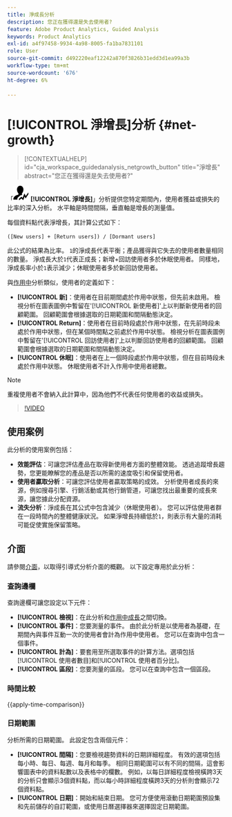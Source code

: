 ```yaml
---
title: 淨成長分析
description: 您正在獲得還是失去使用者?
feature: Adobe Product Analytics, Guided Analysis
keywords: Product Analytics
exl-id: a4f97458-9934-4a98-8005-fa1ba7831101
role: User
source-git-commit: d492220eaf12242a870f3826b31edd3d1ea99a3b
workflow-type: tm+mt
source-wordcount: '676'
ht-degree: 6%

---
```


# [!UICONTROL 淨增長]分析 {#net-growth}

<!-- markdownlint-disable MD034 -->

>[!CONTEXTUALHELP]
>id="cja_workspace_guidedanalysis_netgrowth_button"
>title="淨增長"
>abstract="您正在獲得還是失去使用者?"

<!-- markdownlint-enable MD034 -->

「![淨增長](/help/assets/icons/NetGrowth.svg) **[!UICONTROL 淨增長]**」分析提供您特定期間內，使用者獲益或損失的比率的深入分析。 水平軸是時間間隔，垂直軸是增長的測量值。

每個資料點代表淨增長，其計算公式如下：

`([New users] + [Return users]) / [Dormant users]`

此公式的結果為比率。 `1`的淨成長代表平衡；產品獲得與它失去的使用者數量相同的數量。 淨成長大於`1`代表正成長；新增+回訪使用者多於休眠使用者。 同樣地，淨成長率小於`1`表示減少；休眠使用者多於新回訪使用者。

與[作用中](active-growth.md)分析類似，使用者的定義如下：

* **[!UICONTROL 新]**：使用者在目前期間處於作用中狀態，但先前未啟用。 檢視分析在圖表圖例中暫留在&#39;[!UICONTROL 新使用者]&#39;上以判斷新使用者的回顧範圍。 回顧範圍會根據選取的日期範圍和間隔動態決定。
* **[!UICONTROL Return]**：使用者在目前時段處於作用中狀態，在先前時段未處於作用中狀態，但在某個時間點之前處於作用中狀態。 檢視分析在圖表圖例中暫留在&#39;[!UICONTROL 回訪使用者]&#39;上以判斷回訪使用者的回顧範圍。 回顧範圍會根據選取的日期範圍和間隔動態決定。
* **[!UICONTROL 休眠]**：使用者在上一個時段處於作用中狀態，但在目前時段未處於作用中狀態。 休眠使用者不計入作用中使用者總數。

>[!NOTE]
>
>重複使用者不會納入此計算中，因為他們不代表任何使用者的收益或損失。

>[!VIDEO](https://video.tv.adobe.com/v/3421664/?learn=on)


## 使用案例

此分析的使用案例包括：

* **效能評估**：可讓您評估產品在取得新使用者方面的整體效能。 透過追蹤增長趨勢，您更能瞭解您的產品是否以所需的速度吸引和保留使用者。
* **使用者贏取分析**：可讓您評估使用者贏取策略的成效。 分析使用者成長的來源，例如搜尋引擎、行銷活動或其他行銷管道，可讓您找出最重要的成長來源，讓您據此分配資源。
* **流失分析**：淨成長在其公式中包含減少（休眠使用者）。 您可以評估使用者群在一段時間內的整體健康狀況。 如果淨增長持續低於`1`，則表示有大量的消耗可能促使實施保留策略。

## 介面

請參閱[介面](../overview.md#interface)，以取得引導式分析介面的概觀。 以下設定專用於此分析：

### 查詢邊欄

查詢邊欄可讓您設定以下元件：

* **[!UICONTROL 檢視]**：在此分析和[作用中成長](active-growth.md)之間切換。
* **[!UICONTROL 事件]**：您要測量的事件。 由於此分析是以使用者為基礎，在期間內與事件互動一次的使用者會計為作用中使用者。 您可以在查詢中包含一個事件。
* **[!UICONTROL 計為]**：要套用至所選取事件的計算方法。選項包括[!UICONTROL 使用者數目]和[!UICONTROL 使用者百分比]。
* **[!UICONTROL 區段]**：您要測量的區段。 您可以在查詢中包含一個區段。

### 時間比較

{{apply-time-comparison}}

### 日期範圍

分析所需的日期範圍。 此設定包含兩個元件：

* **[!UICONTROL 間隔]**：您要檢視趨勢資料的日期詳細程度。 有效的選項包括每小時、每日、每週、每月和每季。 相同日期範圍可以有不同的間隔，這會影響圖表中的資料點數以及表格中的欄數。 例如，以每日詳細程度檢視橫跨3天的分析只會顯示3個資料點，而以每小時詳細程度橫跨3天的分析則會顯示72個資料點。
* **[!UICONTROL 日期]**：開始和結束日期。 您可方便使用滾動日期範圍預設集和先前儲存的自訂範圍，或使用日曆選擇器來選擇固定日期範圍。

<!-- 
## Example

See below for an example of the analysis.

![Net growth compare](../assets/net-growth-compare.png)

-->
